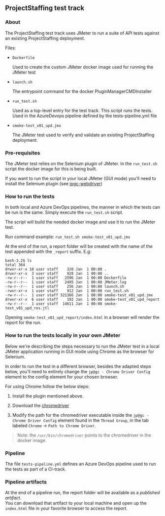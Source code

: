 ## ProjectStaffing test track

### About
The ProjectStaffing test track uses JMeter to run a suite of API tests against an existing ProjectStaffing deployment.

Files:
- `Dockerfile`

  Used to create the custom JMeter docker image used for running the JMeter test

- `launch.sh`

  The entrypoint command for the docker PluginManagerCMDInstaller

- `run_test.sh`

  Used as a top-level entry for the test track. This script runs the tests. Used in the AzureDevops pipeline defined by the tests-pipeline.yml file

- `smoke-test_v01_upd.jmx`

  The JMeter test used to verify and validate an existing ProjectStaffing deployment.

### Pre-requisites
The JMeter test relies on the Selenium plugin of JMeter. In the `run_test.sh` script the docker image for this is being built.

If you want to run the script in your local JMeter (GUI mode) you'll need to install the Selenium plugin 
(see [jpgc-webdriver](https://JMeter-plugins.org/?search=jpgc-webdriver))


### How to run the tests
In both local and Azure DevOps pipelines, the manner in which the tests can be run is the same. Simply execute the `run_test.sh` script.

The script will build the needed docker image and use it to run the JMeter test.

Run command example:
`run_test.sh smoke-test_v01_upd.jmx`

At the end of the run, a report folder will be created with the name of the test appended with the `_report` suffix. E.g:
```
bash-3.2$ ls
total 364
drwxr-xr-x 10 user staff    320 Jan  1 00:00 .
drwxr-xr-x  3 user staff    928 Jan  1 00:00 ..
-rw-r--r--  1 user staff   2596 Jan  1 00:00 Dockerfile
-rw-r--r--  1 user staff   2495 Jan  1 00:00 JMeter.log
-rw-r--r--  1 user staff    256 Jan  1 00:00 launch.sh
-rwxr-xr-x  1 user staff    912 Jan  1 00:00 run_test.sh
-rw-r--r--  1 user staff 321366 Jan  1 00:00 smoke-test_v01_upd.jmx
drwxr-xr-x  6 user staff    192 Jan  1 00:00 smoke-test_v01_upd_report
-rw-r--r--  1 user staff  14611 Jan  1 00:00 smoke-test_v01_upd_res.jtl
```

Opening `smoke-test_v01_upd_report/index.html` in a browser will render the report for the run.

### How to run the tests locally in your own JMeter
Below we're describing the steps necessary to run the JMeter test in a local JMeter application running in GUI mode 
using Chrome as the browser for Selenium.

In order to run the test in a different browser, besides the adapted steps below, you'll need to entirely change 
the `jp@gc - Chrome Driver Config` element to the config element for your chosen browser.

For using Chrome follow the below steps:

1. Install the plugin mentioned above.

2. Download the [chromedriver](https://chromedriver.chromium.org/downloads)

3. Modify the path for the chromedriver executable inside the `jp@gc - Chrome Driver Config` element found in 
   the `Thread Group`, in the tab labeled `Chrome` -> `Path to Chrome Driver`.

> Note: the `/usr/bin/chromedriver` points to the chromedriver in the docker image.

### Pipeline
The file `tests-pipeline.yml` defines an Azure DevOps pipeline used to run the tests as part of a CI-track.

### Pipeline artifacts
At the end of a pipeline run, the report folder will be available as a *published artifact*.  
You can download that artifact to your local machine and open up the `index.html` file in your favorite browser to access the report.
